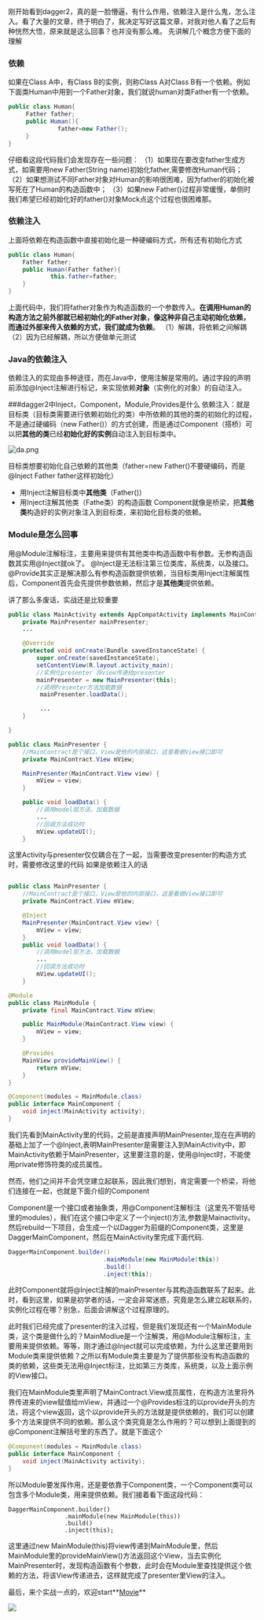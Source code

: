 刚开始看到dagger2，真的是一脸懵逼，有什么作用，依赖注入是什么鬼，怎么注入。看了大量的文章，终于明白了，我决定写好这篇文章，对我对他人看了之后有种恍然大悟，原来就是这么回事？也并没有那么难。
先讲解几个概念方便下面的理解 
### 依赖
如果在Class A中，有Class B的实例，则称Class A对Class B有一个依赖。例如下面类Human中用到一个Father对象，我们就说human对类Father有一个依赖。
```java
public class Human{
     Father father;
     public Human(){
              father=new Father();
     }
}
```
仔细看这段代码我们会发现存在一些问题：
（1）如果现在要改变father生成方式，如需要用new Father(String name)初始化father,需要修改Human代码；
（2）如果想测试不同Father对象对Human的影响很困难，因为father的初始化被写死在了Human的构造函数中；
（3）如果new Father()过程非常缓慢，单侧时我们希望已经初始化好的father()对象Mock点这个过程也很困难那。
### 依赖注入
上面将依赖在构造函数中直接初始化是一种硬编码方式，所有还有初始化方式
```java
public class Human{
    Father father;
    public Human(Father father){
            this.father=father;    
    }
}
```
上面代码中，我们将father对象作为构造函数的一个参数传入。**在调用Human的构造方法之前外部就已经初始化的Father对象，像这种非自己主动初始化依赖，而通过外部来传入依赖的方式，我们就成为依赖**。
（1）解耦，将依赖之间解耦
（2）因为已经解耦，所以方便做单元测试
### Java的依赖注入
依赖注入的实现由多种途径，而在Java中，使用注解是常用的。通过字段的声明前添加@Inject注解进行标记，来实现依赖**对象**（实例化的对象）的自动注入。

###dagger2中Inject，Component，Module,Provides是什么
依赖注入：就是目标类（目标类需要进行依赖初始化的类）中所依赖的其他的类的初始化的过程，不是通过硬编码（new Father()）的方式创建，而是通过Component（搭桥）可以把**其他的类**已经**初始化好的实例**自动注入到目标类中。

![da.png](http://upload-images.jianshu.io/upload_images/1990324-f04f0967948d5cb9.png?imageMogr2/auto-orient/strip%7CimageView2/2/w/1240)

目标类想要初始化自己依赖的其他类（father=new Father()不要硬编码，而是@Inject Father father这样初始化）
+ 用Inject注解目标类中**其他类**（Father()）
+ 用Inject注解其他类（Fathe类）的构造函数
Component就像是桥梁，把**其他类**构造好的实例对象注入到目标类，来初始化目标类的依赖。
### Module是怎么回事
用@Module注解标注，主要用来提供有其他类中构造函数中有参数。无参构造函数其实用@Inject就ok了。
@Inject是无法标注第三位类库，系统类，以及接口。
@Provide其实正是解决那么有参构造函数提供依赖，当目标类用Inject注解属性后，Component首先会先提供参数依赖，然后才是**其他类**提供依赖。

讲了那么多废话，实战还是比较重要
```java
public class MainActivity extends AppCompatActivity implements MainContract.View {
    private MainPresenter mainPresenter;
    ...

    @Override
    protected void onCreate(Bundle savedInstanceState) {
        super.onCreate(savedInstanceState);
        setContentView(R.layout.activity_main);
        //实例化presenter 将view传递给presenter
        mainPresenter = new MainPresenter(this);
        //调用Presenter方法加载数据
         mainPresenter.loadData();

         ...
    }

}

public class MainPresenter {
    //MainContract是个接口，View是他的内部接口，这里看做View接口即可
    private MainContract.View mView;

    MainPresenter(MainContract.View view) {
        mView = view;
    }

    public void loadData() {
        //调用model层方法，加载数据
        ...
        //回调方法成功时
        mView.updateUI();
    }
```
这里Activity与presenter仅仅耦合在了一起，当需要改变presenter的构造方式时，需要修改这里的代码
如果是依赖注入的话
```java

public class MainPresenter {
    //MainContract是个接口，View是他的内部接口，这里看做View接口即可
    private MainContract.View mView;

    @Inject
    MainPresenter(MainContract.View view) {
        mView = view;
    }    
    public void loadData() {
        //调用model层方法，加载数据
        ...
        //回调方法成功时
        mView.updateUI();
    }

@Module
public class MainModule {
    private final MainContract.View mView;

    public MainModule(MainContract.View view) {
        mView = view;
    }

    @Provides
    MainView provideMainView() {
        return mView;
    }
}

@Component(modules = MainModule.class)
public interface MainComponent {
    void inject(MainActivity activity);
}
```
我们先看到MainActivity里的代码，之前是直接声明MainPresenter,现在在声明的基础上加了一个@Inject,表明MainPresenter是需要注入到MainActivity中，即MainActivity依赖于MainPresenter，这里要注意的是，使用@Inject时，不能使用private修饰符类的成员属性。

然而，他们之间并不会凭空建立起联系，因此我们想到，肯定需要一个桥梁，将他们连接在一起，也就是下面介绍的Component

Component是一个接口或者抽象类，用@Component注解标注（这里先不管括号里的modules），我们在这个接口中定义了一个inject()方法,参数是Mainactivity。然后rebuild一下项目，会生成一个以Dagger为前缀的Component类，这里是DaggerMainComponent，然后在MainActivity里完成下面代码.
```java
DaggerMainComponent.builder() 
                           .mainModule(new MainModule(this)) 
                           .build() 
                           .inject(this);
```
此时Component就将@Inject注解的mainPresenter与其构造函数联系了起来。此时，看到这里，如果是初学者的话，一定会非常迷惑，究竟是怎么建立起联系的，实例化过程在哪？别急，后面会讲解这个过程原理的。

此时我们已经完成了presenter的注入过程，但是我们发现还有一个MainModule类，这个类是做什么的？MainModlue是一个注解类，用@Module注解标注，主要用来提供依赖。等等，刚才通过@Inject就可以完成依赖，为什么这里还要用到Module类来提供依赖？之所以有Module类主要是为了提供那些没有构造函数的类的依赖，这些类无法用@Inject标注，比如第三方类库，系统类，以及上面示例的View接口。

我们在MainModule类里声明了MainContract.View成员属性，在构造方法里将外界传进来的view赋值给mView，并通过一个@Provides标注的以provide开头的方法，将这个view返回，这个以provide开头的方法就是提供依赖的，我们可以创建多个方法来提供不同的依赖。那么这个类究竟是怎么作用的？可以想到上面提到的@Component注解括号里的东西了。就是下面这个
```java
@Component(modules = MainModule.class)
public interface MainComponent {
    void inject(MainActivity activity);
}
```
所以Module要发挥作用，还是要依靠于Component类，一个Component类可以包含多个Module类，用来提供依赖。我们接着看下面这段代码：
```
DaggerMainComponent.builder()
                .mainModule(new MainModule(this))
                .build()
                .inject(this);
```
这里通过new MainModule(this)将view传递到MainModule里，然后MainModule里的provideMainView()方法返回这个View，当去实例化MainPresenter时，发现构造函数有个参数，此时会在Module里查找提供这个依赖的方法，将该View传递进去，这样就完成了presenter里View的注入。

最后，来个实战一点的，欢迎start**[Movie](https://github.com/fuqinwu/Movie)**

![](http://upload-images.jianshu.io/upload_images/1990324-b014471e578cefa5.png?imageMogr2/auto-orient/strip%7CimageView2/2/w/1240)
